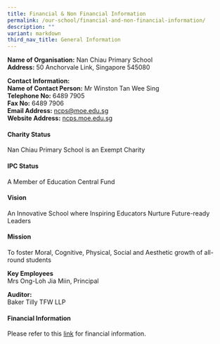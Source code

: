 ```yaml
---
title: Financial & Non Financial Information
permalink: /our-school/financial-and-non-financial-information/
description: ""
variant: markdown
third_nav_title: General Information
---
```

**Name of Organisation:**&nbsp;Nan Chiau Primary School<br>
**Address:**&nbsp;50 Anchorvale Link, Singapore 545080

**Contact Information:**<br>
**Name of Contact Person:** Mr Winston Tan Wee Sing<br>
**Telephone No:** 6489 7905<br>
**Fax No:** 6489 7906 <br>
**Email Address:** [ncps@moe.edu.sg](mailto:ncps@moe.edu.sg)  
**Website Address:**&nbsp;[ncps.moe.edu.sg](http://ncps.moe.edu.sg/)

#### Charity Status
Nan Chiau Primary School is an Exempt Charity

#### IPC Status
A Member of Education Central Fund

#### Vision
An Innovative School where Inspiring Educators Nurture Future-ready Leaders

#### Mission
To foster Moral, Cognitive, Physical, Social and Aesthetic growth of all-round students

**Key Employees** <br>
Mrs Ong-Loh Jia Miin, Principal

**Auditor:** <br>Baker Tilly TFW LLP

#### **Financial Information**


Please refer to this&nbsp;[link](/files/Nan_Chiau_Primary_School.pdf)&nbsp;for financial information.